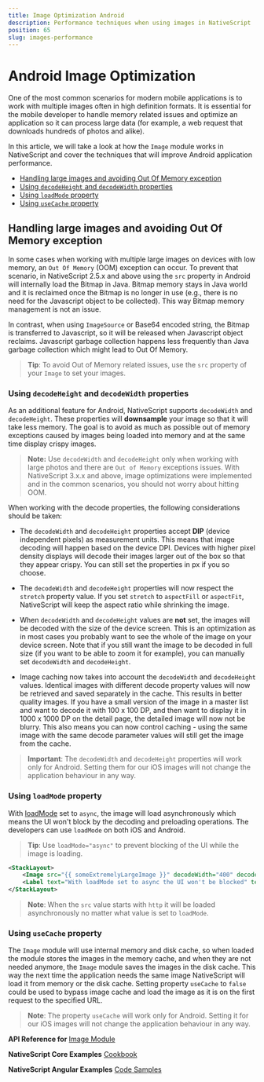 ```yaml
---
title: Image Optimization Android
description: Performance techniques when using images in NativeScript
position: 65
slug: images-performance
---
```


# Android Image Optimization

One of the most common scenarios for modern mobile applications is to work with multiple images often in high definition formats.
It is essential for the mobile developer to handle memory related issues and optimize an application so it can process large data (for example, a web request that downloads hundreds of photos and alike).

In this article, we will take a look at how the `Image` module works in NativeScript and 
cover the techniques that will improve Android application performance.

* [Handling large images and avoiding Out Of Memory exception](#handling-large-images-and-avoiding-out-of-memory-exception)
* [Using `decodeHeight` and `decodeWidth` properties](#using-decodeheight-and-decodewidth-properties)
* [Using `loadMode` property](#using-loadmode-property)
* [Using `useCache` property](#using-usecache-property)

## Handling large images and avoiding Out Of Memory exception

In some cases when working with multiple large images on devices with low memory, an `Out Of Memory` (OOM) exception can occur. To prevent that scenario, in NativeScript 2.5.x and above using the `src` property in Android will internally load the Bitmap in Java. Bitmap memory stays in Java world and it is reclaimed once the Bitmap is no longer in use (e.g., there is no need for the Javascript object to be collected). This way Bitmap memory management is not an issue.

In contrast, when using `ImageSource` or Base64 encoded string, the Bitmap is transferred to Javascript, so it will be released when Javascript object reclaims. Javascript garbage collection happens less frequently than Java garbage collection which might lead to Out Of Memory.

> **Tip**: To avoid Out of Memory related issues, use the `src` property of your `Image` to set your images.

### Using `decodeHeight` and `decodeWidth` properties

As an additional feature for Android, NativeScript supports `decodeWidth` and `decodeHeight`. These properties will **downsample** your image so that it will take less memory. 
The goal is to avoid as much as possible out of memory exceptions caused by images being loaded into memory and at the same time display crispy images. 

> **Note:** Use `decodeWidth` and `decodeHeight` only when working with large photos and there are `Out of Memory` exceptions issues. With NativeScript 3.x.x and above, image optimizations were implemented and in the common scenarios, you should not worry about hitting OOM. 

When working with the decode properties, the following considerations should be taken:

- The `decodeWidth` and `decodeHeight` properties accept **DIP** (device independent pixels) as measurement units. This means that image decoding will happen based on the device DPI. 
Devices with higher pixel density displays will decode their images larger out of the box so that they appear crispy. You can still set the properties in px if you so choose.

- The `decodeWidth` and `decodeHeight` properties will now respect the `stretch` property value. If you set `stretch` to `aspectFill` or `aspectFit`, NativeScript will keep the aspect ratio while shrinking the image.

- When `decodeWidth` and `decodeHeight` values are **not** set, the images will be decoded with the size of the device screen. This is an optimization as in most cases you probably want to see the whole of the image on your device screen. Note that if you still want the image to be decoded in full size (if you want to be able to zoom it for example), you can manually set `decodeWidth` and `decodeHeight`.

- Image caching now takes into account the `decodeWidth` and `decodeHeight` values. Identical images with different decode property values will now be retrieved and saved separately in the cache. This results in better quality images. If you have a small version of the image in a master list and want to decode it with 100 x 100 DP, and then want to display it in 1000 x 1000 DP on the detail page, the detailed image will now not be blurry. This also means you can now control caching - using the same image with the same decode parameter values will still get the image from the cache.

> **Important**: The `decodeWidth` and `decodeHeight` properties will work only for Android. Setting them for our iOS images will not change the application behaviour in any way.

### Using `loadMode` property

With [loadMode](http://docs.nativescript.org/api-reference/modules/_ui_image_.html#loadmode) set to `async`, the image will load asynchronously which means the UI won't block by the decoding and preloading operations. The developers can use `loadMode` on both iOS and Android.

> **Tip**: Use `loadMode="async"` to prevent blocking of the UI while the image is loading.

```XML
<StackLayout>
    <Image src="{{ someExtremelyLargeImage }}" decodeWidth="400" decodeHeight="400" loadMode="async" />
    <Label text="With loadMode set to async the UI won't be blocked" textWrap="true" />
</StackLayout>
```

> **Note**: When the `src` value starts with `http` it will be loaded asynchronously no matter what value is set to `loadMode`.

### Using `useCache` property

The `Image` module will use internal memory and disk cache, so when loaded the module stores the images in the memory cache, and when they are not needed anymore, the `Image` module saves the images in the disk cache. This way the next time the application needs the same image NativeScript will load it from memory or the disk cache. Setting property `useCache` to `false` could be used to bypass image cache and load the image as it is on the first request to the specified URL.

> **Note**: The property `useCache` will work only for Android. Setting it for our iOS images will not change the application behaviour in any way.


**API Reference for** [Image Module](http://docs.nativescript.org/api-reference/modules/_ui_image_.html)

**NativeScript Core Examples**  [Cookbook](http://docs.nativescript.org/cookbook/ui/image)

**NativeScript Angular Examples**  [Code Samples](http://docs.nativescript.org/angular/code-samples/ui/image.html)


